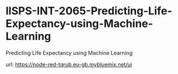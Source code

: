 # llSPS-INT-2065-Predicting-Life-Expectancy-using-Machine-Learning
Predicting Life Expectancy using Machine Learning

url: https://node-red-tqrub.eu-gb.mybluemix.net/ui
